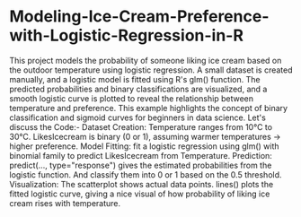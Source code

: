 # Modeling-Ice-Cream-Preference-with-Logistic-Regression-in-R
This project models the probability of someone liking ice cream based on the outdoor temperature using logistic regression. A small dataset is created manually, and a logistic model is fitted using R's glm() function. The predicted probabilities and binary classifications are visualized, and a smooth logistic curve is plotted to reveal the relationship between temperature and preference. This example highlights the concept of binary classification and sigmoid curves for beginners in data science.
Let's discuss the Code:-
Dataset Creation:
Temperature ranges from 10°C to 30°C.
LikesIcecream is binary (0 or 1), assuming warmer temperatures → higher preference.
Model Fitting:
fit a logistic regression using glm() with binomial family to predict LikesIcecream from Temperature.
Prediction:
predict(..., type="response") gives the estimated probabilities from the logistic function.
And classify them into 0 or 1 based on the 0.5 threshold.
Visualization:
The scatterplot shows actual data points.
lines() plots the fitted logistic curve, giving a nice visual of how probability of liking ice cream rises with temperature.
